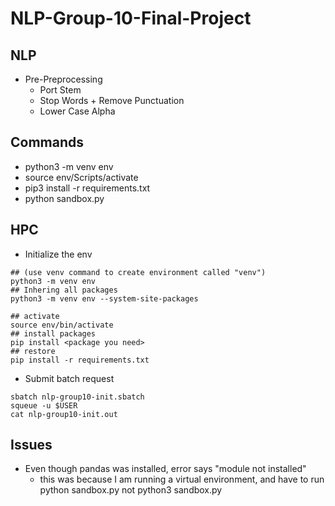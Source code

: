 # NLP-Group-10-Final-Project

## NLP

- Pre-Preprocessing
  - Port Stem
  - Stop Words + Remove Punctuation
  - Lower Case Alpha

## Commands
- python3 -m venv env
- source env/Scripts/activate
- pip3 install -r requirements.txt
- python sandbox.py

## HPC
- Initialize the env

```
## (use venv command to create environment called "venv")
python3 -m venv env
## Inhering all packages
python3 -m venv env --system-site-packages

## activate
source env/bin/activate
## install packages
pip install <package you need>
## restore
pip install -r requirements.txt
```

- Submit batch request

```
sbatch nlp-group10-init.sbatch
squeue -u $USER
cat nlp-group10-init.out
```

## Issues
- Even though pandas was installed, error says "module not installed"
  - this was because I am running a virtual environment, and have to run python sandbox.py not python3 sandbox.py